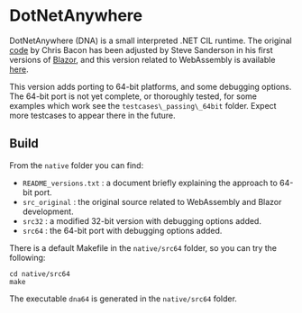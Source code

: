 # DotNetAnywhere

DotNetAnywhere (DNA) is a small interpreted .NET CIL runtime. The original [code](https://github.com/chrisdunelm/DotNetAnywhere) by Chris Bacon has been adjusted by Steve Sanderson in his first versions of [Blazor](https://blazor.net), and this version related to WebAssembly is available [here](https://github.com/boyanio/DotNetAnywhere).

This version adds porting to 64-bit platforms, and some debugging options. The 64-bit port is not yet complete, or thoroughly tested, for some examples which work see the `testcases\_passing\_64bit` folder. Expect more testcases to appear there in the future.

## Build

From the `native` folder you can find:
- `README_versions.txt` : a document briefly explaining the approach to 64-bit port.
- `src_original` : the original source related to WebAssembly and Blazor development.
- `src32` : a modified 32-bit version with debugging options added.
- `src64` : the 64-bit port with debugging options added.

There is a default Makefile in the `native/src64` folder, so you can try the following:

```
cd native/src64
make
```

The executable `dna64` is generated in the `native/src64` folder.

